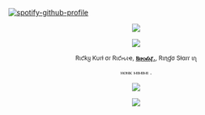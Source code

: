 [![spotify-github-profile](https://spotify-github-profile.kittinanx.com/api/view?uid=31emw27hdnz23bbvfx4humhc7cjq&cover_image=true&theme=novatorem&show_offline=false&background_color=000000&interchange=true&bar_color=000000&bar_color_cover=true)](https://github.com/kittinan/spotify-github-profile)


<p align="center" dir="auto">
<img src="https://64.media.tumblr.com/7aae81d162019e4b65c3c33eada02eb8/3b6c199cec96c857-be/s640x960/4bc1843e44662c7f8c7444f4a508eb0685dafda8.pnj" style="max-width: 100%; "></p>

<p align="center" dir="auto">
<img src="https://64.media.tumblr.com/e0a7d9852370936a4879eedae9b359f9/e664d997299980a9-9d/s500x750/fbe107956666c1386033d170c9c7e92e3d472670.pnj"> 

<p align="center" dir="auto">
<sub>Rιƈƙყ Kυɾƚ σɾ Rιƈԋιҽ, <b><ins>Ⲃⲓⲣⲟ𝓵ⲁꞅ.</ins></b>, Rιɳɠσ Sƚαɾɾ ιɾʅ </sub>
<p align="center" dir="auto">
<sub>ⲏⲟⲛⲕ ⲙⲓⲙⲓⲙⲓ
.</sub>

<p align="center" dir="auto"> 
<img src="https://64.media.tumblr.com/387e7f8cf5e018b83c44b3d12021d153/691cec0d87b0a092-7b/s100x200/22ca98c33454a67c616f72f7b46b68d1423c0ccf.pnj" style="max-width: 100%; "></p> 

<p align="center" dir="auto">
<img src="https://64.media.tumblr.com/7aae81d162019e4b65c3c33eada02eb8/3b6c199cec96c857-be/s640x960/4bc1843e44662c7f8c7444f4a508eb0685dafda8.pnj" style="max-width: 100%; "></p>
